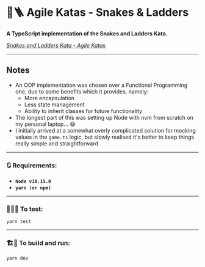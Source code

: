 # 🐍🪜 Agile Katas - Snakes & Ladders

**A TypeScript implementation of the Snakes and Ladders Kata.**

*[Snakes and Ladders Kata - Agile Katas](https://agilekatas.co.uk/katas/SnakesAndLadders-Kata)*

----
## Notes
- An OOP implementation was chosen over a Functional Programming one, due to some benefits which it provides, namely:
    - More encapsulation
    - Less state management
    - Ability to inherit classes for future functionality
- The longest part of this was setting up Node with nvm from scratch on my personal laptop... 😅
- I initially arrived at a somewhat overly complicated solution for mocking values in the `game.ts` logic, but slowly realised it's better to keep things really simple and straightforward


----

### 🔃 Requirements:
 - **`Node v18.15.0`**
 - **`yarn (or npm)`**

----

### 🧑‍🔬🧪 To test:
```
yarn test
```

----

### 🏗️🎲 To build and run:
```
yarn dev
```